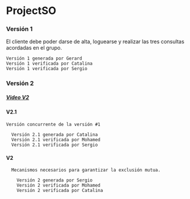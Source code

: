 # ProjectSO

### Versión 1
  El cliente debe poder darse de alta, loguearse y realizar las tres consultas acordadas en el grupo. 
   
    Versión 1 generada por Gerard
    Versión 1 verificada por Catalina
    Versión 1 verificada por Sergio

### Versión 2 
##### [Video V2](https://drive.google.com/file/d/1u5kAnD5pE4G9JcrtrXPI8RBLT_X-iWmA/view "Video V2")

  #### V2.1
    Versión concurrente de la versión #1

      Versión 2.1 generada por Catalina
      Versión 2.1 verificada por Mohamed
      Versión 2.1 verificada por Sergio
     
  #### V2
      Mecanismos necesarios para garantizar la exclusión mutua. 

        Versión 2 generada por Sergio
        Versión 2 verificada por Mohamed
        Versión 2 verificada por Catalina
